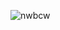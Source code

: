 ![nwbcw](https://upload.wikimedia.org/wikipedia/commons/2/28/Not_War_but_Class_War_graffiti_in_Turin.jpg)
